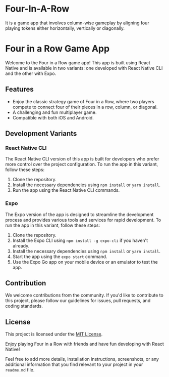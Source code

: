 # Four-In-A-Row
It is a game app that involves column-wise gameplay by aligning four playing tokens either horizontally, vertically or diagonally.


# Four in a Row Game App

Welcome to the Four in a Row game app! This app is built using React Native and is available in two variants: one developed with React Native CLI and the other with Expo.

## Features

- Enjoy the classic strategy game of Four in a Row, where two players compete to connect four of their pieces in a row, column, or diagonal.
- A challenging and fun multiplayer game.
- Compatible with both iOS and Android.

## Development Variants

### React Native CLI

The React Native CLI version of this app is built for developers who prefer more control over the project configuration. To run the app in this variant, follow these steps:

1. Clone the repository.
2. Install the necessary dependencies using `npm install` or `yarn install`.
3. Run the app using the React Native CLI commands.

### Expo

The Expo version of the app is designed to streamline the development process and provides various tools and services for rapid development. To run the app in this variant, follow these steps:

1. Clone the repository.
2. Install the Expo CLI using `npm install -g expo-cli` if you haven't already.
3. Install the necessary dependencies using `npm install` or `yarn install`.
4. Start the app using the `expo start` command.
5. Use the Expo Go app on your mobile device or an emulator to test the app.

## Contribution

We welcome contributions from the community. If you'd like to contribute to this project, please follow our guidelines for issues, pull requests, and coding standards.

## License

This project is licensed under the [MIT License](LICENSE.md).

Enjoy playing Four in a Row with friends and have fun developing with React Native!

Feel free to add more details, installation instructions, screenshots, or any additional information that you find relevant to your project in your `readme.md` file.
